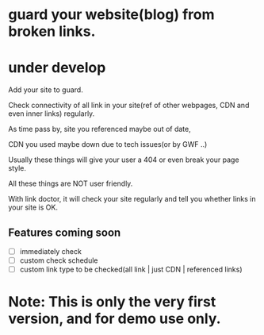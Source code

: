 # guard your website(blog) from broken links.
# under develop
Add your site to guard.

Check connectivity of all link in your site(ref of other webpages, CDN and even inner links) regularly.

As time pass by, site you referenced maybe out of date,

CDN you used maybe down due to tech issues(or by GWF ..)

Usually these things will give your user a 404 or even break your page style.

All these things are NOT user friendly.

With link doctor, it will check your site regularly and tell you whether links in your site is OK.

## Features coming soon
- [ ] immediately check
- [ ] custom check schedule
- [ ] custom link type to be checked(all link | just CDN | referenced links)

# Note: This is only the very first version, and for demo use only.
